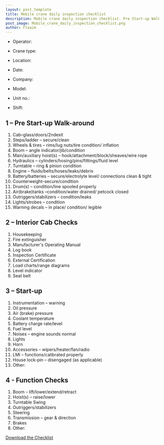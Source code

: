 ```yaml
---
layout: post_template
title: Mobile crane daily inspection checklist
description: Mobile crane daily inspection checklist. Pre Start-up Walk-around. Interior Cab Checks.Function Checks. Start-up
post_image: Mobile_crane_daily_inspection_checklist.png
author: Flaaim
---
```


- Operator:
- Crane type:
- Location:
- Date:


- Company:
- Model:
- Unit no.:
- Shift:


## 1 – Pre Start-up Walk-around
1. Cab–glass/doors/2ndexit
2. Steps/ladder – secure/clean
3. Wheels & tires – rims/lug nuts/tire condition/ inflation
4. Boom – angle indicator/jib/condition
5. Main/auxiliary hoist(s) – hook/attachment/block/sheaves/wire rope
6. Hydraulics – cylinders/hosing/pins/fittings/fluid level
7. Turntable – ring & pinion condition
8. Engine – fluids/belts/hoses/leaks/debris
9. Battery/batteries – secure/electrolyte level/ connections clean & tight
10. Counterweight–secure/condition
11. Drum(s) – condition/line spooled properly
12. Air(brake)tanks –condition/water drained/ petcock closed
13. Outriggers/stabilizers – condition/leaks
14. Lights/strobes – condition
15. Warning decals – in place/ condition/ legible


## 2 – Interior Cab Checks
1. Housekeeping
2. Fire extinguisher
3. Manufacturer's Operating Manual
4. Log book
5. Inspection Certificate
6. External Certification
7. Load charts/range diagrams
8. Level indicator
9. Seat belt
## 3 – Start-up
1. Instrumentation – warning
2. Oil pressure
3. Air (brake) pressure
4. Coolant temperature
5. Battery charge rate/level
6. Fuel level
7. Noises – engine sounds normal
8. Lights
9. Horn
10. Accessories – wipers/heater/fan/radio
11. LMI – functions/calibrated properly
12. House lock-pin – disengaged (as applicable)
13. Other:
## 4 - Function Checks
1. Boom – lift/lower/extend/retract
2. Hoist(s) – raise/lower
3. Turntable Swing
4. Outriggers/stabilizers
5. Steering
6. Transmission – gear & direction
7. Brakes
8. Other:


[Download the Checklist](https://safetyworkblog.com/assets/template/Mobile_crane_daily_inspection_checklist.docx)

